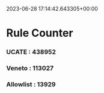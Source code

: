 2023-06-28 17:14:42.643305+00:00
# Rule Counter 
 ### UCATE : 438952

 ### Veneto : 113027

 ### Allowlist : 13929